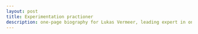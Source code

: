 ```yaml
---
layout: post
title: Experimentation practioner
description: one-page biography for Lukas Vermeer, leading expert in online exerimentation for businesses of all sizes
---
```

